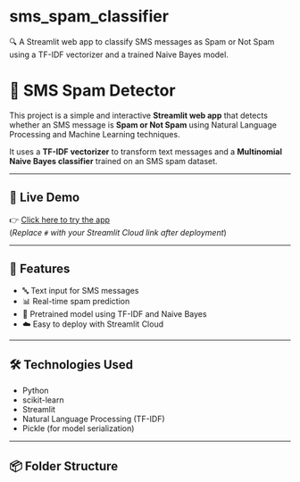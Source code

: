# sms_spam_classifier
🔍 A Streamlit web app to classify SMS messages as Spam or Not Spam using a TF-IDF vectorizer and a trained Naive Bayes model.
# 📩 SMS Spam Detector

This project is a simple and interactive **Streamlit web app** that detects whether an SMS message is **Spam or Not Spam** using Natural Language Processing and Machine Learning techniques.

It uses a **TF-IDF vectorizer** to transform text messages and a **Multinomial Naive Bayes classifier** trained on an SMS spam dataset.

---

## 🚀 Live Demo

👉 [Click here to try the app](#)  
(*Replace `#` with your Streamlit Cloud link after deployment*)

---

## 🧠 Features

- 🔤 Text input for SMS messages
- 📊 Real-time spam prediction
- 🧠 Pretrained model using TF-IDF and Naive Bayes
- ☁️ Easy to deploy with Streamlit Cloud

---

## 🛠️ Technologies Used

- Python
- scikit-learn
- Streamlit
- Natural Language Processing (TF-IDF)
- Pickle (for model serialization)

---

## 📦 Folder Structure

